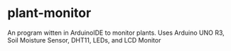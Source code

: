 # plant-monitor
An program witten in ArduinoIDE to monitor plants. Uses Arduino UNO R3, Soil Moisture Sensor, DHT11, LEDs, and LCD Monitor
